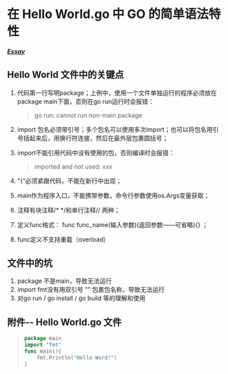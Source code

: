 # 在 Hello World.go 中 GO 的简单语法特性

##### [Essay](https://dixinl.github.io/Essay/)

##  Hello World 文件中的关键点

1.  代码第一行写明package；上例中，使用一个文件单独运行的程序必须放在package main下面，否则在go run运行时会报错：

    >   go run: cannot run non-main package

2.  import 包名必须带引号；多个包名可以使用多次import；也可以将包名用引号括起来后，用换行符连接，然后在最外层包裹圆括号；

3.  import不能引用代码中没有使用的包，否则编译时会报错：

    >   imported and not used: xxx

4.  ”{“必须紧跟代码，不能在新行中出现；

5.  main作为程序入口，不能携带参数，命令行参数使用os.Args变量获取；

6.  注释有块注释/* */和单行注释// 两种；

7.  定义func格式： func func_name(输入参数)(返回参数——可省略){} ；

8.  func定义不支持重载（overload）

## 文件中的坑

1.  package 不是main，导致无法运行
2.  import fmt没有用双引号 "" 包裹包名称，导致无法运行
3.  对go run / go install / go build 等的理解和使用

## 附件-- Hello World.go 文件

>   ```go
>   package main
>   import "fmt"
>   func main(){
>       fmt.Println("Hello Word!")
>   }
>   ```